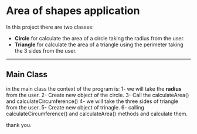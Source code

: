# Area of shapes application

In this project there are two classes:
  - **Circle** for calculate the area of a circle taking the radius from the user.
  - **Triangle** for calculate the area of a triangle using the perimeter taking the 3 sides from the user.
---
## Main Class
in the main class the context of the program is:
  1- we will take the **radius** from the user.
  2- Create new object of the circle.
  3- Call the calculateArea() and calculateCircumference() 
  4- we will take the three sides of triangle from the user.
  5- Create new object of trinagle.
  6- calling calculateCircumference() and calculateArea() methods and calculate them.

thank you.
